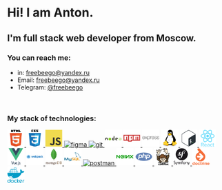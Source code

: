 <h1>Hi! I am Anton.</h1>
<h2>I'm full stack web developer from Moscow.</h2>
<h3>You can reach me:</h3>
<ul>
    <li>
        in: <a href="https://www.linkedin.cn/in/freebeego/">freebeego@yandex.ru</a>
    </li>
    <li>
        Email: <a href="mailto:freebeego@yandex.ru">freebeego@yandex.ru</a>
    </li>
    <li>
        Telegram: <a href="https://t.me/freebeego">@freebeego</a>
    </li>
</ul>
<br/>
<h3>My stack of technologies:</h3>
<p> 
<a href="https://www.w3.org/html/" target="_blank">
    <img src="https://raw.githubusercontent.com/devicons/devicon/master/icons/html5/html5-original-wordmark.svg" alt="html5" width="40" height="40"/>
</a>
<a href="https://www.w3schools.com/css/" target="_blank">
    <img src="https://raw.githubusercontent.com/devicons/devicon/master/icons/css3/css3-original-wordmark.svg" alt="css3" width="40" height="40"/>
</a>
<a href="https://developer.mozilla.org/en-US/docs/Web/JavaScript" target="_blank">
    <img src="https://raw.githubusercontent.com/devicons/devicon/master/icons/javascript/javascript-original.svg" alt="javascript" width="40" height="40"/>
</a>
<a href="https://www.figma.com/" target="_blank">
    <img src="https://www.vectorlogo.zone/logos/figma/figma-icon.svg" alt="figma" width="40" height="40"/>
</a>
<a href="https://git-scm.com/" target="_blank">
    <img src="https://www.vectorlogo.zone/logos/git-scm/git-scm-icon.svg" alt="git" width="40" height="40"/>
</a>
<a href="https://nodejs.org" target="_blank">
    <img src="https://raw.githubusercontent.com/devicons/devicon/master/icons/nodejs/nodejs-original-wordmark.svg" alt="nodejs" width="40" height="40"/>
</a>
<a href="https://www.npmjs.com/" target="_blank">
    <img src="https://raw.githubusercontent.com/devicons/devicon/master/icons/npm/npm-original-wordmark.svg" alt="mongodb" width="40" height="40"/>
</a>
<a href="https://expressjs.com" target="_blank">
    <img src="https://raw.githubusercontent.com/devicons/devicon/master/icons/express/express-original-wordmark.svg" alt="express" width="40" height="40"/>
</a>
<a href="https://www.linux.org/" target="_blank">
    <img src="https://raw.githubusercontent.com/devicons/devicon/master/icons/linux/linux-original.svg" alt="linux" width="40" height="40"/>
</a>
<a href="http://www.gnu.org/software/bash/" target="_blank">
    <img src="https://raw.githubusercontent.com/devicons/devicon/d00d0969292a6569d45b06d3f350f463a0107b0d/icons/bash/bash-original.svg" alt="Bash" width="40" height="40"/>
</a>
<a href="https://reactjs.org/" target="_blank">
    <img src="https://raw.githubusercontent.com/devicons/devicon/master/icons/react/react-original-wordmark.svg" alt="React" width="40" height="40"/>
</a>
<a href="https://ru.vuejs.org/" target="_blank">
    <img src="https://raw.githubusercontent.com/devicons/devicon/d00d0969292a6569d45b06d3f350f463a0107b0d/icons/vuejs/vuejs-original-wordmark.svg" alt="Vue" width="40" height="40"/>
</a>
<a href="https://webpack.js.org" target="_blank">
    <img src="https://raw.githubusercontent.com/devicons/devicon/d00d0969292a6569d45b06d3f350f463a0107b0d/icons/webpack/webpack-original-wordmark.svg" alt="webpack" width="40" height="40"/>
</a>
<a href="https://www.mongodb.com/" target="_blank">
    <img src="https://raw.githubusercontent.com/devicons/devicon/master/icons/mongodb/mongodb-original-wordmark.svg" alt="mongodb" width="40" height="40"/>
</a>
<a href="https://www.mysql.com/" target="_blank">
    <img src="https://raw.githubusercontent.com/devicons/devicon/master/icons/mysql/mysql-original-wordmark.svg" alt="mysql" width="40" height="40"/>
</a>
<a href="https://postman.com" target="_blank">
    <img src="https://www.vectorlogo.zone/logos/getpostman/getpostman-icon.svg" alt="postman" width="40" height="40"/>
</a>
<a href="https://nginx.org/" target="_blank">
    <img src="https://raw.githubusercontent.com/devicons/devicon/master/icons/nginx/nginx-original.svg" alt="nginx" width="40" height="40"/>
</a>
<a href="https://www.php.net/" target="_blank">
    <img src="https://raw.githubusercontent.com/devicons/devicon/master/icons/php/php-plain.svg" alt="php" width="40" height="40"/>
</a>
<a href="https://getcomposer.org/" target="_blank">
    <img src="https://raw.githubusercontent.com/devicons/devicon/master/icons/composer/composer-original.svg" alt="composer" width="40" height="40"/>
</a>
<a href="https://symfony.com/" target="_blank">
    <img src="https://raw.githubusercontent.com/devicons/devicon/master/icons/symfony/symfony-original-wordmark.svg" alt="Symfony" width="40" height="40"/>
</a>
<a href="https://www.doctrine-project.org/" target="_blank">
    <img src="https://raw.githubusercontent.com/devicons/devicon/master/icons/doctrine/doctrine-plain-wordmark.svg" alt="Doctrine" width="40" height="40"/>
</a>
<a href="https://www.docker.com/" target="_blank">
    <img src="https://raw.githubusercontent.com/devicons/devicon/master/icons/docker/docker-plain-wordmark.svg" alt="Docker" width="40" height="40"/>
</a>
</p>
